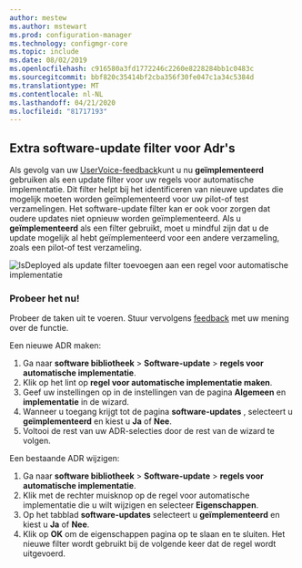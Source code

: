 ```yaml
---
author: mestew
ms.author: mstewart
ms.prod: configuration-manager
ms.technology: configmgr-core
ms.topic: include
ms.date: 08/02/2019
ms.openlocfilehash: c916580a3fd1772246c2260e8228284bb1c0483c
ms.sourcegitcommit: bbf820c35414bf2cba356f30fe047c1a34c5384d
ms.translationtype: MT
ms.contentlocale: nl-NL
ms.lasthandoff: 04/21/2020
ms.locfileid: "81717193"
---
```

## <a name="additional-software-update-filter-for-adrs"></a>Extra software-update filter voor Adr's

Als gevolg van uw [UserVoice-feedback](https://configurationmanager.uservoice.com/forums/300492-ideas/suggestions/18966352-adr-new-search-criteria-deployed-yes-no)kunt u nu **geïmplementeerd** gebruiken als een update filter voor uw regels voor automatische implementatie. Dit filter helpt bij het identificeren van nieuwe updates die mogelijk moeten worden geïmplementeerd voor uw pilot-of test verzamelingen. Het software-update filter kan er ook voor zorgen dat oudere updates niet opnieuw worden geïmplementeerd. Als u **geïmplementeerd** als een filter gebruikt, moet u mindful zijn dat u de update mogelijk al hebt geïmplementeerd voor een andere verzameling, zoals een pilot-of test verzameling.

![IsDeployed als update filter toevoegen aan een regel voor automatische implementatie](../../media/4852033-isdeployed-adr-filter.png)

### <a name="try-it-out"></a>Probeer het nu!

Probeer de taken uit te voeren. Stuur vervolgens [feedback](../../../../understand/find-help.md#product-feedback) met uw mening over de functie.

Een nieuwe ADR maken:

1. Ga naar **software bibliotheek** > **Software-update** > **regels voor automatische implementatie**.
1. Klik op het lint op **regel voor automatische implementatie maken**.
1. Geef uw instellingen op in de instellingen van de pagina **Algemeen** en **implementatie** in de wizard.
1. Wanneer u toegang krijgt tot de pagina **software-updates** , selecteert u **geïmplementeerd** en kiest u **Ja** of **Nee**.
1. Voltooi de rest van uw ADR-selecties door de rest van de wizard te volgen.

Een bestaande ADR wijzigen:

1. Ga naar **software bibliotheek** > **Software-update** > **regels voor automatische implementatie**.
1. Klik met de rechter muisknop op de regel voor automatische implementatie die u wilt wijzigen en selecteer **Eigenschappen**.
1. Op het tabblad **software-updates** selecteert u **geïmplementeerd** en kiest u **Ja** of **Nee**. 
1. Klik op **OK** om de eigenschappen pagina op te slaan en te sluiten. Het nieuwe filter wordt gebruikt bij de volgende keer dat de regel wordt uitgevoerd.

